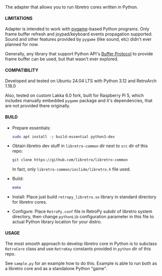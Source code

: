 The adapter that allows you to run libretro cores written in Python.

#### LIMITATIONS

Adapter is intended to work with [pygame](https://www.pygame.org/)-based Python programs.
Only frame buffer refresh and joypad/keyboard events propagation supported. Sound and other features
provided by `pygame` (like sound, etc) didn't ever planned for now.

Generally, any library that support Python API's [Buffer Protocol](https://docs.python.org/3/c-api/buffer.html)
to provide frame buffer can be used, but that wasn't ever explored.

#### COMPATIBILITY

Developed and tested on Ubuntu 24.04 LTS with Python 3.12 and RetroArch 1.18.0

Also, tested on custom Lakka 6.0 fork, built for Raspberry Pi 5, which includes manually
embedded `pygame` package and it's dependencies, that are not provided there originally.

#### BUILD

- Prepare essentials:
  ```sh
  sudo apt install -y build-essential python3-dev
  ```

- Obtain libretro dev stuff in `libretro-common` dir next to `src` dir of this repo:
  ```sh
  git clone https://github.com/libretro/libretro-common
  ```
  In fact, only `libretro-common/inclide/libretro.h` file used.

- Build:
  ```sh
  make
  ```

- Install:
  Place just build `retropy_libretro.so` library in standard directory for libretro cores.

- Configure:
  Place `RetroPy.conf` file in RetroPy subdir of libretro system directory, then change `pythonLib`
  configuration parameter in this file to actual Python library location for your distro.

#### USAGE

The most smooth approach to develop libretro core in Python is to subclass `RetroCore` class
and use `RetroKey` constants provided in `python` dir of this repo.

See `sample.py` for an example how to do this. Example is able to run both as a libretro core
and as a standalone Python "game".
